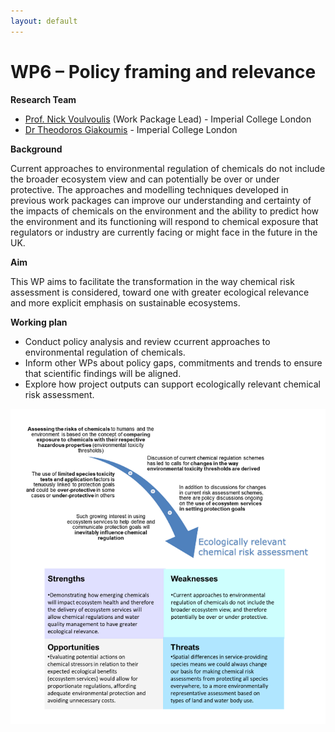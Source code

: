 ```yaml
---
layout: default
---
```


# WP6 – Policy framing and relevance

**Research Team**

+ [Prof. Nick Voulvoulis](https://www.imperial.ac.uk/people/n.voulvoulis) (Work Package Lead) - Imperial College London
+ [Dr Theodoros Giakoumis](https://www.imperial.ac.uk/people/theodoros.giakoumis13) - Imperial College London

**Background** 

Current approaches to environmental regulation of chemicals do not include the broader ecosystem view and can potentially be over or under protective. The approaches and modelling techniques developed in previous work packages can improve our understanding and certainty of the impacts of chemicals on the environment and the ability to predict how the environment and its functioning will respond to chemical exposure that regulators or industry are currently facing or might face in the future in the UK. 

**Aim** 

This WP aims to facilitate the transformation in the way chemical risk assessment is considered, toward one with greater ecological relevance and more explicit emphasis on sustainable ecosystems. 

**Working plan**

+ Conduct policy analysis and review ccurrent approaches to environmental regulation of chemicals.
+ Inform other WPs about policy gaps, commitments and trends to ensure that scientific findings will be aligned.
+ Explore how project outputs can support ecologically relevant chemical risk assessment.


![](/assets/img/WP6Fig1_1.png)
